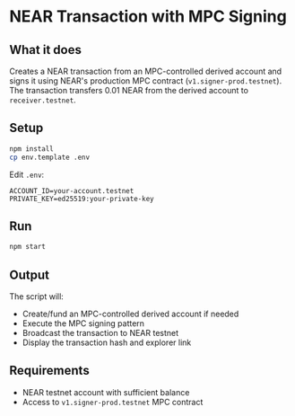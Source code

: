 # NEAR Transaction with MPC Signing

## What it does

Creates a NEAR transaction from an MPC-controlled derived account and signs it using NEAR's production MPC contract (`v1.signer-prod.testnet`). The transaction transfers 0.01 NEAR from the derived account to `receiver.testnet`.

## Setup

```bash
npm install
cp env.template .env
```

Edit `.env`:
```
ACCOUNT_ID=your-account.testnet
PRIVATE_KEY=ed25519:your-private-key
```

## Run

```bash
npm start
```

## Output

The script will:
- Create/fund an MPC-controlled derived account if needed
- Execute the MPC signing pattern
- Broadcast the transaction to NEAR testnet
- Display the transaction hash and explorer link

## Requirements

- NEAR testnet account with sufficient balance
- Access to `v1.signer-prod.testnet` MPC contract

